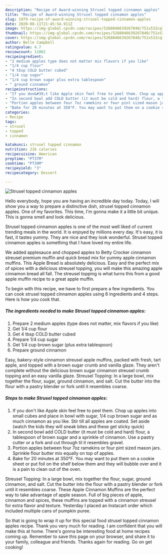 ```yaml
---
description: "Recipe of Award-winning Strusel topped cinnamon apples"
title: "Recipe of Award-winning Strusel topped cinnamon apples"
slug: 1979-recipe-of-award-winning-strusel-topped-cinnamon-apples
date: 2020-08-11T21:45:54.911Z
image: https://img-global.cpcdn.com/recipes/5268046639267840/751x532cq70/strusel-topped-cinnamon-apples-recipe-main-photo.jpg
thumbnail: https://img-global.cpcdn.com/recipes/5268046639267840/751x532cq70/strusel-topped-cinnamon-apples-recipe-main-photo.jpg
cover: https://img-global.cpcdn.com/recipes/5268046639267840/751x532cq70/strusel-topped-cinnamon-apples-recipe-main-photo.jpg
author: Belle Campbell
ratingvalue: 4.7
reviewcount: 11062
recipeingredient:
- "2 medium apples type does not matter mix flavors if you like"
- "1/4 cup flour"
- "4 tbsp COLD butter cubed"
- "1/4 cup sugar"
- "1/4 cup brown sugar plus extra tablespoon"
- " ground cinnamon"
recipeinstructions:
- "If you don&#39;t like Apple skin feel free to peel them. Chop up apples into small cubes and place in bowl with sugar, 1/4 cup brown sugar and as much cinnamon as you like. Stir till all apples are coated. Set aside (watch the kids they will sneak bites and these get sticky quick)"
- "In second bowl add COLD butter (it must be cold and hard) flour, a tablespoon of brown sugar and a sprinkle of cinnamon. Use a pastry cutter or a fork and cut through til it resembles gravel."
- "Portion apples between four 7oz ramekins or four pint sized mason jars. Sprinkle flour butter mix equally on top of apples."
- "Bake for 20 minutes at 350°F. You may want to put them on a cookie sheet or put foil on the shelf below them and they will bubble over and it is a pain to clean out of the oven."
categories:
- Recipe
tags:
- strusel
- topped
- cinnamon

katakunci: strusel topped cinnamon 
nutrition: 216 calories
recipecuisine: American
preptime: "PT37M"
cooktime: "PT39M"
recipeyield: "3"
recipecategory: Dessert

---
```



![Strusel topped cinnamon apples](https://img-global.cpcdn.com/recipes/5268046639267840/751x532cq70/strusel-topped-cinnamon-apples-recipe-main-photo.jpg)

Hello everybody, hope you are having an incredible day today. Today, I will show you a way to prepare a distinctive dish, strusel topped cinnamon apples. One of my favorites. This time, I'm gonna make it a little bit unique. This is gonna smell and look delicious.

Strusel topped cinnamon apples is one of the most well liked of current trending meals in the world. It is enjoyed by millions every day. It's easy, it is fast, it tastes yummy. They are nice and they look wonderful. Strusel topped cinnamon apples is something that I have loved my entire life.

We added applesauce and chopped apples to Betty Crocker cinnamon streusel premium muffin and quick bread mix for yummy apple cinnamon muffins. This Apple Bread is absolutely delicious. Easy and the perfect mix of spices with a delicious streusel topping, you will make this amazing apple cinnamon bread all fall. The streusel topping is what turns this from a good apple muffin recipe to a great apple muffin.


To begin with this recipe, we have to first prepare a few ingredients. You can cook strusel topped cinnamon apples using 6 ingredients and 4 steps. Here is how you cook that.

<!--inarticleads1-->

##### The ingredients needed to make Strusel topped cinnamon apples:

1. Prepare 2 medium apples (type does not matter, mix flavors if you like)
1. Get 1/4 cup flour
1. Get 4 tbsp COLD butter cubed
1. Prepare 1/4 cup sugar
1. Get 1/4 cup brown sugar (plus extra tablespoon)
1. Prepare  ground cinnamon


Easy, bakery-style cinnamon streusel apple muffins, packed with fresh, tart apple, and topped with a brown sugar crumb and vanilla glaze. They aren&#39;t complete without the delicious brown sugar cinnamon streusel crumb topping and an easy vanilla glaze. Streusel Topping: In a large bowl, mix together the flour, sugar, ground cinnamon, and salt. Cut the butter into the flour with a pastry blender or fork until it resembles coarse. 

<!--inarticleads2-->

##### Steps to make Strusel topped cinnamon apples:

1. If you don&#39;t like Apple skin feel free to peel them. Chop up apples into small cubes and place in bowl with sugar, 1/4 cup brown sugar and as much cinnamon as you like. Stir till all apples are coated. Set aside (watch the kids they will sneak bites and these get sticky quick)
1. In second bowl add COLD butter (it must be cold and hard) flour, a tablespoon of brown sugar and a sprinkle of cinnamon. Use a pastry cutter or a fork and cut through til it resembles gravel.
1. Portion apples between four 7oz ramekins or four pint sized mason jars. Sprinkle flour butter mix equally on top of apples.
1. Bake for 20 minutes at 350°F. You may want to put them on a cookie sheet or put foil on the shelf below them and they will bubble over and it is a pain to clean out of the oven.


Streusel Topping: In a large bowl, mix together the flour, sugar, ground cinnamon, and salt. Cut the butter into the flour with a pastry blender or fork until it resembles coarse. These Apple Cinnamon Muffins are the perfect way to take advantage of apple season. Full of big pieces of apple, cinnamon and spices, these muffins are topped with a cinnamon streusel for extra flavor and texture. Yesterday I placed an Instacart order which included multiple cans of pumpkin puree. 

So that is going to wrap it up for this special food strusel topped cinnamon apples recipe. Thank you very much for reading. I am confident that you will make this at home. There's gonna be interesting food at home recipes coming up. Remember to save this page on your browser, and share it to your family, colleague and friends. Thanks again for reading. Go on get cooking!
